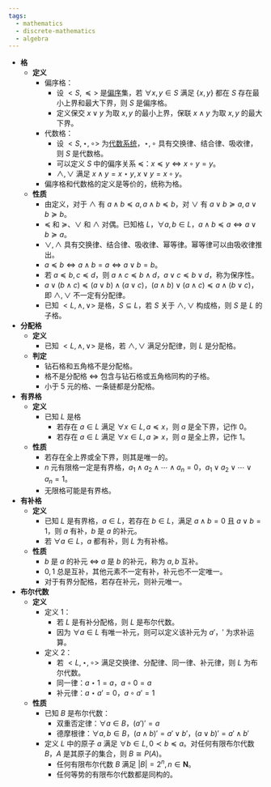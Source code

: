```yaml
---
tags:
  - mathematics
  - discrete-mathematics
  - algebra
---
```

- **格**
	- **定义**
		- 偏序格：
			- 设 $<S,\preceq>$ 是[偏序](/pages/mathematics/discrete-mathematics/binary-relationship.md#kynj0r)集，若 $\forall x,y \in S$ 满足 $\{x,y\}$ 都在 $S$ 存在最小上界和最大下界，则 $S$ 是偏序格。
			- 定义保交 $x \lor y$ 为取 $x,y$ 的最小上界，保联 $x \land y$ 为取 $x,y$ 的最大下界。
		- 代数格：
			- 设 $<S,\star,\circ>$ 为[代数系统](/pages/mathematics/discrete-mathematics/algebraic-system.md)，$\star,\circ$ 具有交换律、结合律、吸收律，则 $S$ 是代数格。
			- 可以定义 $S$ 中的偏序关系 $\preceq$：$x \preceq y \iff x \circ y = y$。
			- $\land,\lor$ 满足 $x\land y = x \star y,x\lor y = x \circ y$。
		- 偏序格和代数格的定义是等价的，统称为格。
	- **性质**
		- 由定义，对于 $\land$ 有 $a \land b \preceq a,a\land b \preceq b$，对 $\lor$ 有 $a \lor b \succeq a, a\lor b \succeq b$。
		- $\preceq$ 和 $\succeq$、$\lor$ 和 $\land$ 对偶。已知格 $L$，$\forall a,b\in L$，$a\land b \preceq a \iff a \lor b \succeq a$。
		- $\lor,\land$ 具有交换律、结合律、吸收律、幂等律。幂等律可以由吸收律推出。
		- $a \preceq b \iff a \land b = a \iff a \lor b = b$。
		- 若 $a \preceq b,c \preceq d$，则 $a \land c \preceq b \land d$，$a \lor c \preceq b \lor d$，称为保序性。
		- $a \lor (b \land c) \preceq (a \lor b) \land (a \lor c)$，$(a \land b) \lor (a \land c) \preceq a \land (b \lor c)$，即 $\land,\lor$ 不一定有分配律。
		- 已知 $<L,\land,\lor>$ 是格，$S \subseteq L$，若 $S$ 关于 $\land,\lor$ 构成格，则 $S$ 是 $L$ 的子格。
- **分配格**
	- **定义**
		- 已知 $<L,\land,\lor>$ 是格，若 $\land,\lor$ 满足分配律，则 $L$ 是分配格。
	- **判定**
		- 钻石格和五角格不是分配格。
		- 格不是分配格 $\iff$ 包含与钻石格或五角格同构的子格。
		- 小于 $5$ 元的格、一条链都是分配格。
- **有界格**
	- **定义**
		- 已知 $L$ 是格
			- 若存在 $a\in L$ 满足 $\forall x \in L,a \preceq x$，则 $a$ 是全下界，记作 $0$。
			- 若存在 $a\in L$ 满足 $\forall x \in L,a \succeq x$，则 $a$ 是全上界，记作 $1$。
	- **性质**
		- 若存在全上界或全下界，则其是唯一的。
		- $n$ 元有限格一定是有界格，$a_1 \land a_2 \land \cdots \land a_n = 0$，$a_1 \lor a_2 \lor \cdots \lor a_n = 1$。
		- 无限格可能是有界格。
- **有补格**
	- **定义**
		- 已知 $L$ 是有界格，$a\in L$，若存在 $b \in L$，满足 $a \land b = 0$ 且 $a \lor b = 1$，则 $a$ 有补，$b$ 是 $a$ 的补元。
		- 若 $\forall a \in L$，$a$ 都有补，则 $L$ 为有补格。
	- **性质**
		- $b$ 是 $a$ 的补元 $\iff$ $a$ 是 $b$ 的补元，称为 $a,b$ 互补。
		- $0,1$ 总是互补，其他元素不一定有补，补元也不一定唯一。
		- 对于有界分配格，若存在补元，则补元唯一。
- **布尔代数** <span id="l7cahh"></span>
	- **定义**
		- 定义 1：
			- 若 $L$ 是有补分配格，则 $L$ 是布尔代数。
			- 因为 $\forall a \in L$ 有唯一补元，则可以定义该补元为 $a'$，$'$ 为求补运算。
		- 定义 2：
			- 若 $<L,\star,\circ>$ 满足交换律、分配律、同一律、补元律，则 $L$ 为布尔代数。
			- 同一律：$a \star 1=a$，$a\circ 0=a$
			- 补元律：$a\star a'=0$，$a\circ a'=1$
	- **性质**
		- 已知 $B$ 是布尔代数：
			- 双重否定律：$\forall a \in B$，$(a')'=a$
			- 德摩根律：$\forall a,b\in B$，$(a \land b)' = a' \lor b'$，$(a \lor b)' = a' \land b'$
		- 定义 $L$ 中的原子 $a$ 满足 $\forall b\in L,0\prec b\preceq a$。对任何有限布尔代数 $B$，$A$ 是其原子的集合，则 $B \cong P(A)$。
			- 任何有限布尔代数 $B$ 满足 $|B|=2^n,n\in \mathrm{\boldsymbol N}$。
			- 任何等势的有限布尔代数都是同构的。
